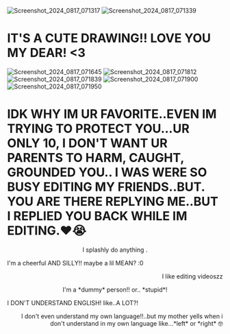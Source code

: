 ![Screenshot_2024_0817_071317](https://github.com/user-attachments/assets/61b32da9-37b3-4954-8f17-68abd3b69eb3)
![Screenshot_2024_0817_071339](https://github.com/user-attachments/assets/09df2203-e652-474a-8c5d-3b0086be5f0b)

# IT'S A CUTE DRAWING!! LOVE YOU MY DEAR! <3

![Screenshot_2024_0817_071645](https://github.com/user-attachments/assets/e4360542-c4a2-4f3e-a5b9-f22d2efa5d8e)
![Screenshot_2024_0817_071812](https://github.com/user-attachments/assets/c1352284-635a-4ba4-a58c-5c632cb6133e)
![Screenshot_2024_0817_071839](https://github.com/user-attachments/assets/8b61b0a8-10fa-48a9-8b5f-f8d9cb0d8f55)
![Screenshot_2024_0817_071900](https://github.com/user-attachments/assets/f9f13035-c8c1-4de3-b7bd-1f9e1731debb)
![Screenshot_2024_0817_071950](https://github.com/user-attachments/assets/1557fcb4-2718-4d16-a509-57900dbcc9df)

# IDK WHY IM UR FAVORITE..EVEN IM TRYING TO PROTECT YOU...UR ONLY 10, I DON'T WANT UR PARENTS TO HARM, CAUGHT, GROUNDED YOU.. I WAS WERE SO BUSY EDITING MY FRIENDS..BUT. YOU ARE THERE REPLYING ME..BUT I REPLIED YOU BACK WHILE IM EDITING.❤️😭

<p align="center">
I splashly do anything .
</p>

I'm a cheerful AND SILLY!! maybe a lil MEAN? :0

<p align="right">
I like editing videoszz
</p>

<p align="center">
I'm a *dummy* person!! or.. *stupid*!
<p/>

I DON'T UNDERSTAND ENGLISH! like..A LOT?!

<p align="right">
I don't even understand my own language!!..but my mother yells when i don't understand in my own language like...*left* or *right* 🤓
</p>
